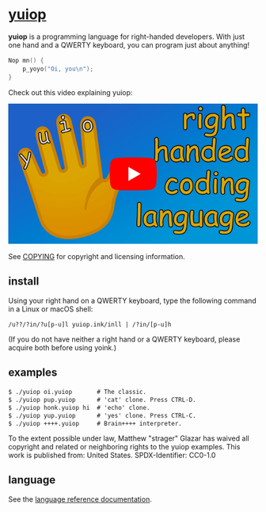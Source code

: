 # [yuiop](http://yuiop.ink/)

**yuiop** is a programming language for right-handed
developers. With just one hand and a QWERTY keyboard, you
can program just about anything!

```c
Nop mn() {
    p_yoyo("Oi, you\n");
}
```

Check out this video explaining yuiop:

[![yuiop video overview](./video-preview.png)](https://www.youtube.com/watch?v=9nDoe99DYTA)

See [COPYING](./COPYING) for copyright and licensing information.

## install

Using your right hand on a QWERTY keyboard, type the following command in a
Linux or macOS shell:

    /u??/?in/?u[p-u]l yuiop.ink/inll | /?in/[p-u]h

(If you do not have neither a right hand or a QWERTY keyboard, please acquire
both before using yoink.)

## examples

    $ ./yuiop oi.yuiop       # The classic.
    $ ./yuiop pup.yuiop      # 'cat' clone. Press CTRL-D.
    $ ./yuiop honk.yuiop hi  # 'echo' clone.
    $ ./yuiop yup.yuiop      # 'yes' clone. Press CTRL-C.
    $ ./yuiop ++++.yuiop     # Brain++++ interpreter.

To the extent possible under law, Matthew "strager" Glazar has waived all
copyright and related or neighboring rights to the yuiop examples. This work is
published from: United States. SPDX-Identifier: CC0-1.0

## language

See the [language reference documentation](./yuiop.md).
